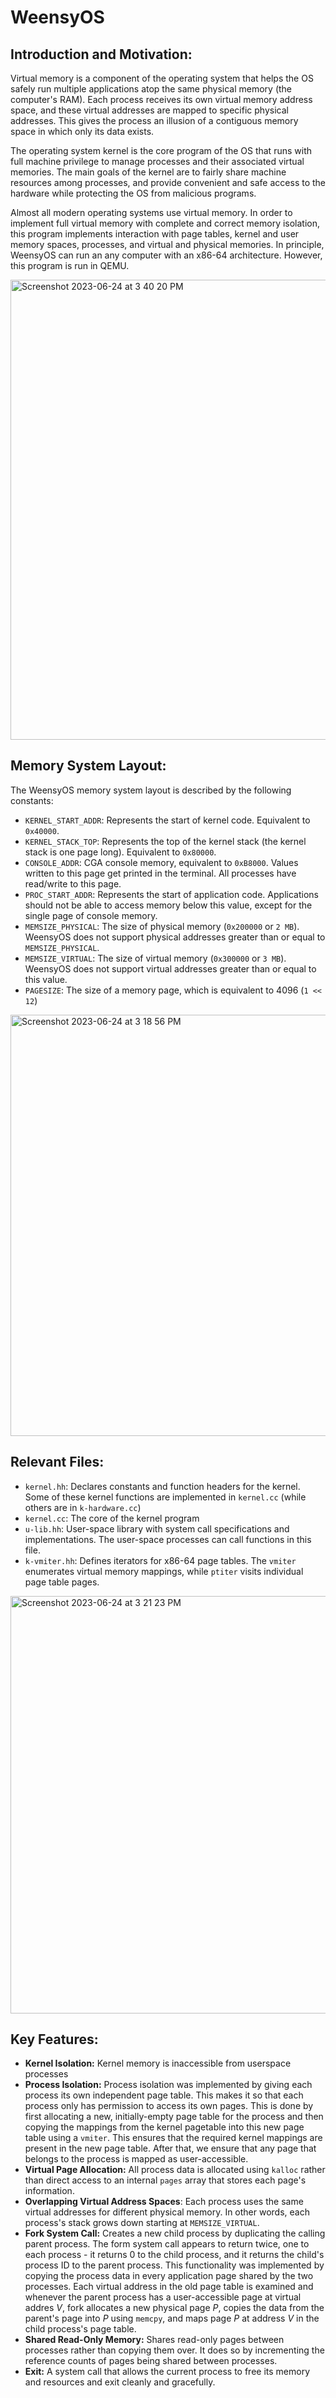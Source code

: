 # WeensyOS

## Introduction and Motivation:
Virtual memory is a component of the operating system that helps the OS safely run multiple applications atop the same physical memory (the computer's RAM). Each process receives its own virtual memory address space, and these virtual addresses are mapped to specific physical addresses. This gives the process an illusion of a contiguous memory space in which only its data exists.

The operating system kernel is the core program of the OS that runs with full machine privilege to manage processes and their associated virtual memories. The main goals of the kernel are to fairly share machine resources among processes, and provide convenient and safe access to the hardware while protecting the OS from malicious programs.

Almost all modern operating systems use virtual memory. In order to implement full virtual memory with complete and correct memory isolation, this program implements interaction with page tables, kernel and user memory spaces, processes, and virtual and physical memories. In principle, WeensyOS can run an any computer with an x86-64 architecture. However, this program is run in QEMU.

<img width="736" alt="Screenshot 2023-06-24 at 3 40 20 PM" src="https://github.com/PatrickLi2021/WeensyOS/assets/50870866/e38c066c-2823-4c87-8677-0d344693e662">

## Memory System Layout:
The WeensyOS memory system layout is described by the following constants:

- `KERNEL_START_ADDR`: Represents the start of kernel code. Equivalent to `0x40000`.
- `KERNEL_STACK_TOP`: Represents the top of the kernel stack (the kernel stack is one page long). Equivalent to `0x80000`.
- `CONSOLE_ADDR`: CGA console memory, equivalent to `0xB8000`. Values written to this page get printed in the terminal. All processes have read/write to this page.
- `PROC_START_ADDR`: Represents the start of application code. Applications should not be able to access memory below this value, except for the single page of console memory.
- `MEMSIZE_PHYSICAL`: The size of physical memory (`0x200000` or `2 MB`). WeensyOS does not support physical addresses greater than or equal to `MEMSIZE_PHYSICAL`.
- `MEMSIZE_VIRTUAL`:  The size of virtual memory (`0x300000` or `3 MB`). WeensyOS does not support virtual addresses greater than or equal to this value.
- `PAGESIZE`: The size of a memory page, which is equivalent to 4096 (`1 << 12`)
  
<img width="674" alt="Screenshot 2023-06-24 at 3 18 56 PM" src="https://github.com/PatrickLi2021/WeensyOS/assets/50870866/abcd9286-acb2-478a-8f14-0fb016368238">

## Relevant Files:

- `kernel.hh`: Declares constants and function headers for the kernel. Some of these kernel functions are implemented in `kernel.cc` (while others are in `k-hardware.cc`)
- `kernel.cc`: The core of the kernel program
- `u-lib.hh`: User-space library with system call specifications and implementations. The user-space processes can call functions in this file.
- `k-vmiter.hh`: Defines iterators for x86-64 page tables. The `vmiter` enumerates virtual memory mappings, while `ptiter` visits individual page table pages.

<img width="668" alt="Screenshot 2023-06-24 at 3 21 23 PM" src="https://github.com/PatrickLi2021/WeensyOS/assets/50870866/46c39e7e-a423-47e8-9161-5211c4eac9da">

## Key Features:
- **Kernel Isolation:** Kernel memory is inaccessible from userspace processes
- **Process Isolation:** Process isolation was implemented by giving each process its own independent page table. This makes it so that each process only has permission to access its own pages. This is done by first allocating a new, initially-empty page table for the process and then copying the mappings from the kernel pagetable into this new page table using a `vmiter`. This ensures that the required kernel mappings are present in the new page table. After that, we ensure that any page that belongs to the process is mapped as user-accessible.
- **Virtual Page Allocation:** All process data is allocated using `kalloc` rather than direct access to an internal `pages` array that stores each page's information.
- **Overlapping Virtual Address Spaces**: Each process uses the same virtual addresses for different physical memory. In other words, each process's stack grows down starting at `MEMSIZE_VIRTUAL`.
- **Fork System Call:** Creates a new child process by duplicating the calling parent process. The form system call appears to return twice, one to each process - it returns 0 to the child process, and it returns the child's process ID to the parent process. This functionality was implemented by copying the process data in every application page shared by the two processes. Each virtual address in the old page table is examined and whenever the parent process has a user-accessible page at virtual addres _V_, fork allocates a new physical page _P_, copies the data from the parent's page into _P_ using `memcpy`, and maps page _P_ at address _V_ in the child process's page table.
- **Shared Read-Only Memory:** Shares read-only pages between processes rather than copying them over. It does so by incrementing the reference counts of pages being shared between processes.
- **Exit:** A system call that allows the current process to free its memory and resources and exit cleanly and gracefully.
